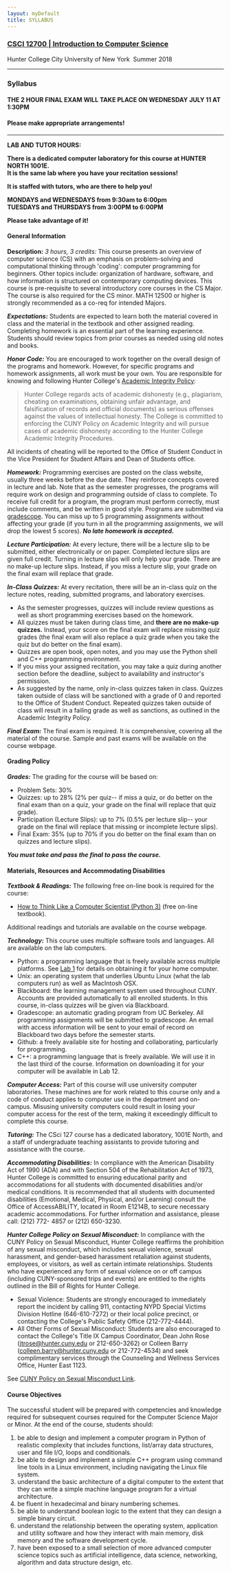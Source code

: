 ```yaml
---
layout: myDefault
title: SYLLABUS
---
```

### [CSCI 12700 | Introduction to Computer Science](../summer2018.html)  
Hunter College City University of New York &nbsp;Summer 2018    

---

### Syllabus

#### THE 2 HOUR FINAL EXAM WILL TAKE PLACE ON WEDNESDAY JULY 11 AT 1:30PM
#### Please make appropriate arrangements!  
  
---  
  
**LAB AND TUTOR HOURS:**  

**There is a dedicated computer laboratory for this course at HUNTER NORTH 1001E.**  
**It is the same lab where you have your recitation sessions!**   

**It is staffed with tutors, who are there to help you!** 

**MONDAYS and WEDNESDAYS from 9:30am to 6:00pm**  
**TUESDAYS and THURSDAYS from 3:00PM to 6:00PM**  

**Please take advantage of it!**  
  
  
#### General Information

**Description:** _3 hours, 3 credits:_ This course presents an overview of computer science (CS) with an emphasis on problem-solving and computational thinking through 'coding': computer programming for beginners. Other topics include: organization of hardware, software, and how information is structured on contemporary computing devices. This course is pre-requisite to several introductory core courses in the CS Major. The course is also required for the CS minor. MATH 12500 or higher is strongly recommended as a co-req for intended Majors.

***Expectations:*** Students are expected to learn both the material covered in class and the material in the textbook and other assigned reading. Completing homework is an essential part of the learning experience. Students should review topics from prior courses as needed using old notes and books.

***Honor Code:*** You are encouraged to work together on the overall design of the programs and homework. However, for specific programs and homework assignments, all work must be your own. You are responsible for knowing and following Hunter College's [Academic Integrity Policy](http://www.hunter.cuny.edu/studentaffairs/student-conduct/academic-integrity/welcome-academic-integrity/?searchterm=integrity):

> Hunter College regards acts of academic dishonesty (e.g., plagiarism, cheating on examinations, obtaining unfair advantage, and falsification of records and official documents) as serious offenses against the values of intellectual honesty. The College is committed to enforcing the CUNY Policy on Academic Integrity and will pursue cases of academic dishonesty according to the Hunter College Academic Integrity Procedures.

All incidents of cheating will be reported to the Office of Student Conduct in the Vice President for Student Affairs and Dean of Students office.

***Homework:*** Programming exercises are posted on the class website, usually three weeks before the due date. They reinforce concepts covered in lecture and lab. Note that as the semester progresses, the programs will require work on design and programming outside of class to complete. To receive full credit for a program, the program must perform correctly, must include comments, and be written in good style. Programs are submitted via [gradescope](http://www.gradescope.com). You can miss up to 5 programming assignments without affecting your grade (if you turn in all the programming assignments, we will drop the lowest 5 scores). ***No late homework is accepted.***

***Lecture Participation:*** At every lecture, there will be a lecture slip to be submitted, either electronically or on paper. Completed lecture slips are given full credit. Turning in lecture slips will only help your grade. There are no make-up lecture slips. Instead, if you miss a lecture slip, your grade on the final exam will replace that grade.

***In-Class Quizzes:*** At every recitation, there will be an in-class quiz on the lecture notes, reading, submitted programs, and laboratory exercises.

*   As the semester progresses, quizzes will include review questions as well as short programming exercises based on the homework.
*   All quizzes must be taken during class time, and **there are no make-up quizzes.** Instead, your score on the final exam will replace missing quiz grades (the final exam will also replace a quiz grade when you take the quiz but do better on the final exam).
*   Quizzes are open book, open notes, and you may use the Python shell and C++ programming environment.
*   If you miss your assigned recitation, you may take a quiz during another section before the deadline, subject to availability and instructor's permission.
*   As suggested by the name, only in-class quizzes taken in class. Quizzes taken outside of class will be sanctioned with a grade of 0 and reported to the Office of Student Conduct. Repeated quizzes taken outside of class will result in a failing grade as well as sanctions, as outlined in the Academic Integrity Policy.

***Final Exam:*** The final exam is required. It is comprehensive, covering all the material of the course. Sample and past exams will be available on the course webpage.

#### Grading Policy

***Grades:*** The grading for the course will be based on:

*   Problem Sets: 30%
*   Quizzes: up to 28% (2% per quiz-- if miss a quiz, or do better on the final exam than on a quiz, your grade on the final will replace that quiz grade).
*   Participation (Lecture Slips): up to 7% (0.5% per lecture slip-- your grade on the final will replace that missing or incomplete lecture slips).
*   Final Exam: 35% (up to 70% if you do better on the final exam than on quizzes and lecture slips).

***You must take and pass the final to pass the course.***

#### Materials, Resources and Accommodating Disabilities

***Textbook & Readings:*** The following free on-line book is required for the course:

*   [How to Think Like a Computer Scientist (Python 3)](http://interactivepython.org/runestone/static/thinkcspy/index.html) (free on-line textbook).

Additional readings and tutorials are available on the course webpage.

***Technology:*** This course uses multiple software tools and languages. All are available on the lab computers.

*   Python: a programming language that is freely available across multiple platforms. See [Lab 1](lab1.html) for details on obtaining it for your home computer.
*   Unix: an operating system that underlies Ubuntu Linux (what the lab computers run) as well as MacIntosh OSX.
*   Blackboard: the learning management system used throughout CUNY. Accounts are provided automatically to all enrolled students. In this course, in-class quizzes will be given via Blackboard.
*   Gradescope: an automatic grading program from UC Berkeley. All programming assignments will be submitted to gradescope. An email with access information will be sent to your email of record on Blackboard two days before the semester starts.
*   Github: a freely available site for hosting and collaborating, particularly for programming.
*   C++: a programming language that is freely available. We will use it in the last third of the course. Information on downloading it for your computer will be available in Lab 12.

***Computer Access:*** Part of this course will use university computer laboratories. These machines are for work related to this course only and a code of conduct applies to computer use in the department and on-campus. Misusing university computers could result in losing your computer access for the rest of the term, making it exceedingly difficult to complete this course.

***Tutoring:*** The CSci 127 course has a dedicated laboratory, 1001E North, and a staff of undergraduate teaching assistants to provide tutoring and assistance with the course.

***Accommodating Disabilities:*** In compliance with the American Disability Act of 1990 (ADA) and with Section 504 of the Rehabilitation Act of 1973, Hunter College is committed to ensuring educational parity and accommodations for all students with documented disabilities and/or medical conditions. It is recommended that all students with documented disabilities (Emotional, Medical, Physical, and/or Learning) consult the Office of AccessABILITY, located in Room E1214B, to secure necessary academic accommodations. For further information and assistance, please call: (212) 772- 4857 or (212) 650-3230.

***Hunter College Policy on Sexual Misconduct:*** In compliance with the CUNY Policy on Sexual Misconduct, Hunter College reaffirms the prohibition of any sexual misconduct, which includes sexual violence, sexual harassment, and gender-based harassment retaliation against students, employees, or visitors, as well as certain intimate relationships. Students who have experienced any form of sexual violence on or off campus (including CUNY-sponsored trips and events) are entitled to the rights outlined in the Bill of Rights for Hunter College.

*   Sexual Violence: Students are strongly encouraged to immediately report the incident by calling 911, contacting NYPD Special Victims Division Hotline (646-610-7272) or their local police precinct, or contacting the College's Public Safety Office (212-772-4444).
*   All Other Forms of Sexual Misconduct: Students are also encouraged to contact the College's Title IX Campus Coordinator, Dean John Rose (jtrose@hunter.cuny.edu or 212-650-3262) or Colleen Barry (colleen.barry@hunter.cuny.edu or 212-772-4534) and seek complimentary services through the Counseling and Wellness Services Office, Hunter East 1123.

See [CUNY Policy on Sexual Misconduct Link](http://www.cuny.edu/about/administration/offices/la/Policy-on-Sexual-).

#### Course Objectives

The successful student will be prepared with competencies and knowledge required for subsequent courses required for the Computer Science Major or Minor. At the end of the course, students should:

1.  be able to design and implement a computer program in Python of realistic complexity that includes functions, list/array data structures, user and file I/O, loops and conditionals.
2.  be able to design and implement a simple C++ program using command line tools in a Linux environment, including navigating the Linux file system.
3.  understand the basic architecture of a digital computer to the extent that they can write a simple machine language program for a virtual architecture.
4.  be fluent in hexadecimal and binary numbering schemes.
5.  be able to understand boolean logic to the extent that they can design a simple binary circuit.
6.  understand the relationship between the operating system, application and utility software and how they interact with main memory, disk memory and the software development cycle.
7.  have been exposed to a small selection of more advanced computer science topics such as artificial intelligence, data science, networking, algorithm and data structure design, etc.

